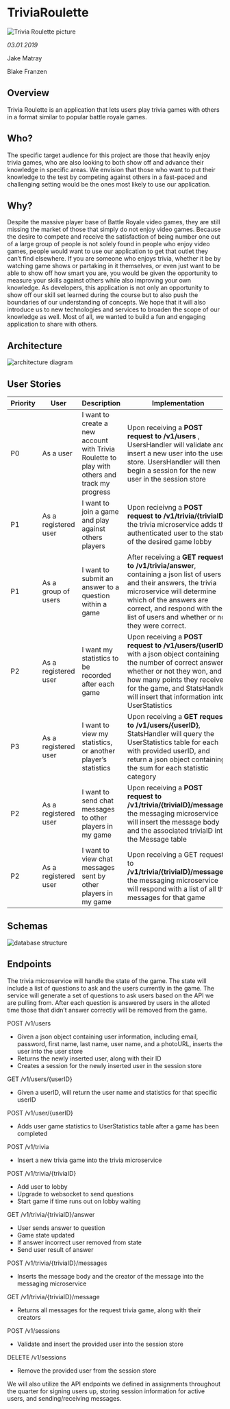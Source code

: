 # TriviaRoulette
![Trivia Roulette picture](images/image3.png)

_03.01.2019_

Jake Matray

Blake Franzen

## Overview
Trivia Roulette is an application that lets users play trivia games with others in a format similar to popular battle royale games. 

## Who?
The specific target audience for this project are those that heavily enjoy trivia games, who are also looking to both show off and advance their knowledge in specific areas. We envision that those who want to put their knowledge to the test by competing against others in a fast-paced and challenging setting would be the ones most likely to use our application.

## Why?
Despite the massive player base of Battle Royale video games, they are still missing the market of those that simply do not enjoy video games. Because the desire to compete and receive the satisfaction of being number one out of a large group of people is not solely found in people who enjoy video games, people would want to use our application to get that outlet they can’t find elsewhere. If you are someone who enjoys trivia, whether it be by watching game shows or partaking in it themselves, or even just want to be able to show off how smart you are, you would be given the opportunity to measure your skills against others while also improving your own knowledge. 
As developers, this application is not only an opportunity to show off our skill set learned during the course but to also push the boundaries of our understanding of concepts. We hope that it will also introduce us to new technologies and services to broaden the scope of our knowledge as well. Most of all, we wanted to build a fun and engaging application to share with others. 

## Architecture

![architecture diagram](images/image1.jpg)

## User Stories

| Priority | User                 | Description                                                                                   | Implementation                                                                                                                                                                                                                                                 |
|----------|----------------------|-----------------------------------------------------------------------------------------------|----------------------------------------------------------------------------------------------------------------------------------------------------------------------------------------------------------------------------------------------------------------|
| P0       | As a user            | I want to create a new account with Trivia Roulette to play with others and track my progress | Upon receiving a  **POST request to /v1/users** , UsersHandler will validate and insert a new user into the user store. UsersHandler will then begin a session for the new user in the session store                                                               |
| P1       | As a registered user | I want to join a game and play against others players                                         | Upon recieivng a  **POST request to /v1/trivia/{triviaID}**,  the trivia microservice adds the authenticated user to the state of the desired game lobby                                                                                                           |
| P1       | As a group of users  | I want to submit an answer to a question within a game                                        | After receiving a  **GET request to /v1/trivia/answer**,  containing a json list of users and their answers,   the trivia microservice will determine which of the answers are correct, and respond with the list of users and whether or not they were correct.   |
| P2       | As a registered user | I want my statistics to be recorded after each game                                           | Upon receiving a  **POST request to /v1/users/{userID}**,  with a json object containing the number of correct answers, whether or not they won, and how many points they received for the game, and StatsHandler will insert that information into UserStatistics |
| P3       | As a registered user | I want to view my statistics, or another player’s statistics                                  | Upon receiving a  **GET request to /v1/users/{userID}**,  StatsHandler will query the UserStatistics table for each with provided userID, and return a json object containing the sum for each statistic category                                                  |
| P2       | As a registered user | I want to send chat messages to other players in my game                                      | Upon receiving a  **POST request to /v1/trivia/{triviaID}/messages**,  the messaging microservice will insert the message body and the associated triviaID into the Message table                                                                                  |
| P2       | As a registered user | I want to view chat messages sent by other players in my game                                 | Upon receiving a  GET request to **/v1/trivia/{triviaID}/messages**,  the messaging microservice will respond with a list of all the messages for that game                                                                                                        |


## Schemas

![database structure](images/image4.jpg)

## Endpoints 
The trivia microservice will handle the state of the game. The state will include a list of questions to ask and the users currently in the game. The service will generate a set of questions to ask users based on the API we are pulling from. After each question is answered by users in the alloted time those that didn’t answer correctly will be removed from the game. 

POST /v1/users
- Given a json object containing user information, including email, password, first name, last name, user name, and a photoURL, inserts the user into the user store
- Returns the newly inserted user, along with their ID
- Creates a session for the newly inserted user in the session store


GET /v1/users/{userID}
- Given a userID, will return the user name and statistics for that specific userID 

POST /v1/user/{userID}
- Adds user game statistics to UserStatistics table after a game has been completed

POST /v1/trivia
- Insert a new trivia game into the trivia microservice

POST /v1/trivia/{triviaID}
- Add user to lobby
- Upgrade to websocket to send questions
- Start game if time runs out on lobby waiting

GET /v1/trivia/{triviaID}/answer
- User sends answer to question
- Game state updated
- If answer incorrect user removed from state
- Send user result of answer

POST /v1/trivia/{triviaID}/messages
- Inserts the message body and the creator of the message into the messaging microservice

GET /v1/trivia/{triviaID}/message
- Returns all messages for the request trivia game, along with their creators

POST /v1/sessions
- Validate and insert the provided user into the session store

DELETE /v1/sessions
- Remove the provided user from the session store


We will also utilize the API endpoints we defined in assignments throughout the quarter for signing users up, storing session information for active users, and sending/receiving messages. 

